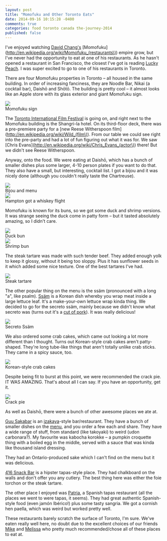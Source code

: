 ```yaml
---
layout: post
title: "Momofuku and Other Toronto Eats"
date: 2014-09-16 10:15:28 -0400
comments: true
categories: food toronto canada the-journey-2014
published: false
---
```


I've enjoyed watching [David Chang's](http://en.wikipedia.org/wiki/David_Chang) [Momofuku](http://en.wikipedia.org/wiki/Momofuku_(restaurants\)) empire grow, but I've never had the opportunity to eat at one of his restaurants. As he hasn't opened a restaurant in San Francisco, the closest I've got is reading [Lucky Peach](http://lky.ph/). I was super excited to go to one of his restaurants in Toronto.

There are four Momofuku properties in Toronto – all housed in the same building. In order of increasing fanciness, they are Noodle Bar, Nikai (a cocktail bar), Daishō and Shōtō. The building is pretty cool – it almost looks like an Apple store with its glass exterior and giant Momofuku sign.

<div class="img">
  <a href="{{ root_url }}/images/the-journey/toronto/daisho/momofuku.jpg">
    <img src="/images/the-journey/toronto/daisho/momofuku.jpg">
  </a>
  <div class="alt">Momofuku sign</div>
</div>

The [Toronto International Film Festival](http://en.wikipedia.org/wiki/Toronto_International_Film_Festival) is going on, and right next to the Momofuku building is the Shangri-la hotel. On its third-floor deck, there was a pre-premiere party for a [new Reese Witherspoon film](http://en.wikipedia.org/wiki/Wild_(film\)). From our table we could see right into the pre-party and had a lot of fun figuring out what it was for. We saw [Chris Evans](http://en.wikipedia.org/wiki/Chris_Evans_(actor\)) there! But we didn't see Reese Witherspoon.

Anyway, onto the food. We were eating at Daishō, which has a bunch of smaller dishes plus some larger, 4-10 person plates if you want to do that. They also have a small, but interesting, cocktail list. I got a bijou and it was nicely done (although you couldn't really taste the Chartreuse).

<div class="img">
  <a href="{{ root_url }}/images/the-journey/toronto/daisho/cocktail.jpg">
    <img src="/images/the-journey/toronto/daisho/cocktail.jpg">
  </a>
  <div class="alt">Bijou and menu</div>
</div>

<div class="img">
  <a href="{{ root_url }}/images/the-journey/toronto/daisho/whiskey-flight.jpg">
    <img src="/images/the-journey/toronto/daisho/whiskey-flight.jpg">
  </a>
  <div class="alt">Hampton got a whiskey flight</div>
</div>

Momofuku is known for its buns, so we got some duck and shrimp versions. It was strange seeing the duck come in patty form – but it tasted absolutely amazing, so I didn't care. 

<div class="img">
  <a href="{{ root_url }}/images/the-journey/toronto/daisho/duck-bun.jpg">
    <img src="/images/the-journey/toronto/daisho/duck-bun.jpg">
  </a>
  <div class="alt">Duck bun</div>
</div>

<div class="img">
  <a href="{{ root_url }}/images/the-journey/toronto/daisho/shrimp-bun.jpg">
    <img src="/images/the-journey/toronto/daisho/shrimp-bun.jpg">
  </a>
  <div class="alt">Shrimp bun</div>
</div>

The steak tartare was made with such tender beef. They added enough yolk to keep it glossy, without it being too sloppy. Plus it has sunflower seeds in it which added some nice texture. One of the best tartares I've had.

<div class="img">
  <a href="{{ root_url }}/images/the-journey/toronto/daisho/tartare.jpg">
    <img src="/images/the-journey/toronto/daisho/tartare.jpg">
  </a>
  <div class="alt">Steak tartare</div>
</div>

The other popular thing on the menu is the ssäm (pronounced with a long "a", like psalm). [Ssäm](http://en.wikipedia.org/wiki/Ssam) is a Korean dish whereby you wrap meat inside a large lettuce leaf. It's a make-your-own lettuce wrap kinda thing. We decided to go for the secreto ssäm, mainly because we didn't know what secreto was (turns out it's a [cut of pork](http://en.wikipedia.org/wiki/Black_Iberian_pig)). It was really delicious!

<div class="img">
  <a href="{{ root_url }}/images/the-journey/toronto/daisho/ssam.jpg">
    <img src="/images/the-journey/toronto/daisho/ssam.jpg">
  </a>
  <div class="alt">Secreto Ssäm</div>
</div>

We also ordered some crab cakes, which came out looking a lot more different than I thought. Turns out Korean-style crab cakes aren't patty-shaped. They're long tube-like things that aren't totally unlike crab sticks. They came in a spicy sauce, too.

<div class="img">
  <a href="{{ root_url }}/images/the-journey/toronto/daisho/crab-cakes.jpg">
    <img src="/images/the-journey/toronto/daisho/crab-cakes.jpg">
  </a>
  <div class="alt">Korean-style crab cakes</div>
</div>

Despite being fit to burst at this point, we were recommended the crack pie. IT WAS AMAZING. That's about all I can say. If you have an opportunity, get it.

<div class="img">
  <a href="{{ root_url }}/images/the-journey/toronto/daisho/crack-pie.jpg">
    <img src="/images/the-journey/toronto/daisho/crack-pie.jpg">
  </a>
  <div class="alt">Crack pie</div>
</div>

As well as Daishō, there were a bunch of other awesome places we ate at.

[Guu Sakabar](http://guu-izakaya.com/sakabar) is an [izakaya](http://en.wikipedia.org/wiki/Izakaya)-style bar/restaurant. They have a bunch of smaller dishes on the [menu](http://guu-izakaya.com/docs/sakabar_menu1.pdf), and you order a few each and share. They have a wide range of stuff, from standard (like takoyaki) to weird (udon carbonara?). My favourite was kabocha korokke – a pumpkin croquette thing with a boiled egg in the middle, served with a sauce that was kinda like thousand island dressing.

They had an Ontario-produced sake which I can't find on the menu but it was delicious. 

[416 Snack Bar](http://416snackbar.wordpress.com/) is a hipster tapas-style place. They had chalkboard on the walls and don't offer you any cutlery. The best thing here was either the foie torchon or the steak tartare.

The other place I enjoyed was [Patria](http://patriatoronto.com/), a Spanish tapas restaurant (all the places we went to were tapas, it seems). They had great authentic Spanish-style food (even jamón Ibérico!) plus some tasty sangria. We got a cornish hen paella, which was weird but worked pretty well.

These restaurants barely scratch the surface of Toronto, I'm sure. We've eaten really well here, no doubt due to the excellent choices of our friends [Mike](http://twitter.com/mferrier) and [Melissa](http://twitter.com/melissaiscool) who pretty much recommended/chose all of these places to eat at.